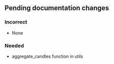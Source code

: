 ## Pending documentation changes
### Incorrect
- None
### Needed
- aggregate_candles function in utils